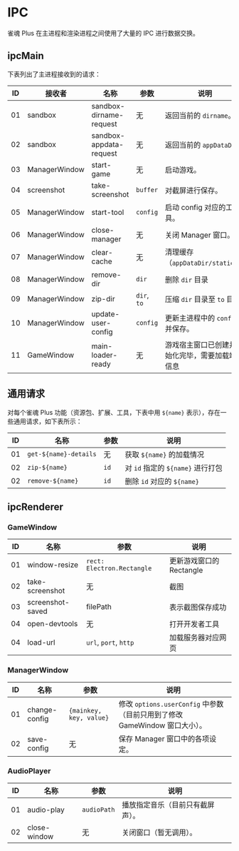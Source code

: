 # IPC

雀魂 Plus 在主进程和渲染进程之间使用了大量的 IPC 进行数据交换。

## ipcMain

下表列出了主进程接收到的请求：

| ID  | 接收者        | 名称                    | 参数        | 说明                                             |
| --- | ------------- | ----------------------- | ----------- | ------------------------------------------------ |
| 01  | sandbox       | sandbox-dirname-request | 无          | 返回当前的 `dirname`。                           |
| 02  | sandbox       | sandbox-appdata-request | 无          | 返回当前的 `appDataDir`                          |
| 03  | ManagerWindow | start-game              | 无          | 启动游戏。                                       |
| 04  | screenshot    | take-screenshot         | `buffer`    | 对截屏进行保存。                                 |
| 05  | ManagerWindow | start-tool              | `config`    | 启动 config 对应的工具。                         |
| 06  | ManagerWindow | close-manager           | 无          | 关闭 Manager 窗口。                              |
| 07  | ManagerWindow | clear-cache             | 无          | 清理缓存（`appDataDir/static/`）                 |
| 08  | ManagerWindow | remove-dir              | `dir`       | 删除 `dir` 目录                                  |
| 09  | ManagerWindow | zip-dir                 | `dir`, `to` | 压缩 `dir` 目录至 `to` 目录                      |
| 10  | ManagerWindow | update-user-config      | `config`    | 更新主进程中的 `config` 并保存。                 |
| 11  | GameWindow    | main-loader-ready       | 无          | 游戏宿主窗口已创建并初始化完毕，需要加载端口信息 |

## 通用请求

对每个雀魂 Plus 功能（资源包、扩展、工具，下表中用 `${name}` 表示），存在一些通用请求，如下表所示：

| ID  | 名称                  | 参数 | 说明                              |
| --- | --------------------- | ---- | --------------------------------- |
| 01  | `get-${name}-details` | 无   | 获取 `${name}` 的加载情况         |
| 02  | `zip-${name}`         | `id` | 对 `id` 指定的 `${name}` 进行打包 |
| 02  | `remove-${name}`      | `id` | 删除 `id` 对应的 `${name}`        |

## ipcRenderer

### GameWindow

| ID  | 名称             | 参数                       | 说明                     |
| --- | ---------------- | -------------------------- | ------------------------ |
| 01  | window-resize    | `rect: Electron.Rectangle` | 更新游戏窗口的 Rectangle |
| 02  | take-screenshot  | 无                         | 截图                     |
| 03  | screenshot-saved | filePath                   | 表示截图保存成功         |
| 04  | open-devtools    | 无                         | 打开开发者工具           |
| 04  | load-url         | `url`, `port`, `http`      | 加载服务器对应网页       |

### ManagerWindow

| ID  | 名称          | 参数                    | 说明                                                                       |
| --- | ------------- | ----------------------- | -------------------------------------------------------------------------- |
| 01  | change-config | `{mainkey, key, value}` | 修改 `options.userConfig` 中参数（目前只用到了修改 GameWindow 窗口大小）。 |
| 02  | save-config   | 无                      | 保存 Manager 窗口中的各项设定。                                            |

### AudioPlayer

| ID  | 名称         | 参数        | 说明                             |
| --- | ------------ | ----------- | -------------------------------- |
| 01  | audio-play   | `audioPath` | 播放指定音乐（目前只有截屏声）。 |
| 02  | close-window | 无          | 关闭窗口（暂无调用）。           |
